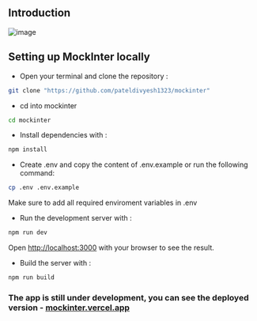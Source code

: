 ## Introduction
![image](https://github.com/pateldivyesh1323/mockinter/assets/109150688/97c6dbe9-e787-4aaf-9b3e-8f44ef4713b8)


## Setting up MockInter locally

- Open your terminal and clone the repository :
```bash
git clone "https://github.com/pateldivyesh1323/mockinter"
```

- cd into mockinter
```bash
cd mockinter
```

- Install dependencies with : 
```bash
npm install
```

- Create .env and copy the content of .env.example or run the following command:
```bash
cp .env .env.example
```
Make sure to add all required enviroment variables in .env

- Run the development server with :
```bash
npm run dev
```
Open [http://localhost:3000](http://localhost:3000) with your browser to see the result.

- Build the server with :
```bash
npm run build
```

### The app is still under development, you can see the deployed version - [mockinter.vercel.app](https://mockinter.vercel.app)

